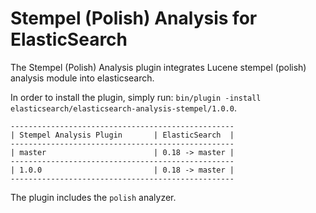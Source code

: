 Stempel (Polish) Analysis for ElasticSearch
==================================

The Stempel (Polish) Analysis plugin integrates Lucene stempel (polish) analysis module into elasticsearch.

In order to install the plugin, simply run: `bin/plugin -install elasticsearch/elasticsearch-analysis-stempel/1.0.0`.

    --------------------------------------------------
    | Stempel Analysis Plugin       | ElasticSearch  |
    --------------------------------------------------
    | master                        | 0.18 -> master |
    --------------------------------------------------
    | 1.0.0                         | 0.18 -> master |
    --------------------------------------------------

The plugin includes the `polish` analyzer.
